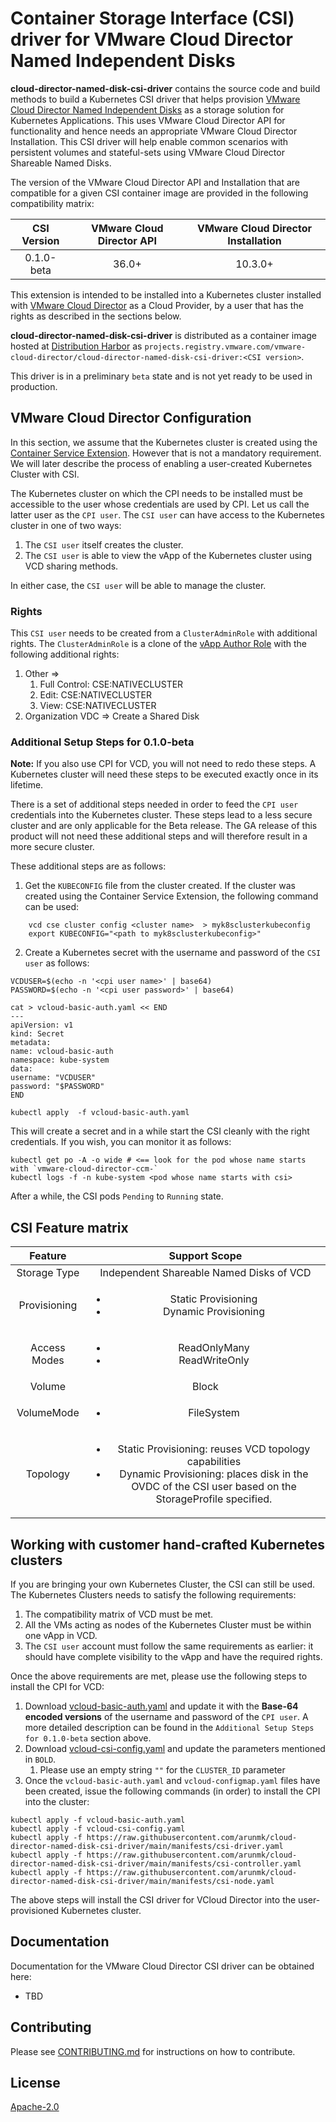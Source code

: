 # Container Storage Interface (CSI) driver for VMware Cloud Director Named Independent Disks

**cloud-director-named-disk-csi-driver** contains the source code and build methods to build a Kubernetes CSI driver that helps provision [VMware Cloud Director Named Independent Disks](https://docs.vmware.com/en/VMware-Cloud-Director/10.3/VMware-Cloud-Director-Tenant-Portal-Guide/GUID-8F8BFCD3-071A-4E45-BAC0-A9B78F2C19CE.html) as a storage solution for Kubernetes Applications. This uses VMware Cloud Director API for functionality and hence needs an appropriate VMware Cloud Director Installation. This CSI driver will help enable common scenarios with persistent volumes and stateful-sets using VMware Cloud Director Shareable Named Disks.

The version of the VMware Cloud Director API and Installation that are compatible for a given CSI container image are provided in the following compatibility matrix:

| CSI Version | VMware Cloud Director API | VMware Cloud Director Installation |
| :---------: | :-----------------------: | :--------------------------------: |
| 0.1.0-beta | 36.0+ | 10.3.0+|

This extension is intended to be installed into a Kubernetes cluster installed with [VMware Cloud Director](https://www.vmware.com/products/cloud-director.html) as a Cloud Provider, by a user that has the rights as described in the sections below.

**cloud-director-named-disk-csi-driver** is distributed as a container image hosted at [Distribution Harbor](https://projects.registry.vmware.com) as `projects.registry.vmware.com/vmware-cloud-director/cloud-director-named-disk-csi-driver:<CSI version>`.

This driver is in a preliminary `beta` state and is not yet ready to be used in production.

## VMware Cloud Director Configuration

In this section, we assume that the Kubernetes cluster is created using the [Container Service Extension](https://github.com/vmware/container-service-extension). However that is not a mandatory requirement. We will later describe the process of enabling a user-created Kubernetes Cluster with CSI.

The Kubernetes cluster on which the CPI needs to be installed must be accessible to the user whose credentials are used by CPI. Let us call the latter user as the `CPI user`.
The `CSI user` can have access to the Kubernetes cluster in one of two ways:
1. The `CSI user` itself creates the cluster.
2. The `CSI user` is able to view the vApp of the Kubernetes cluster using VCD sharing methods.

In either case, the `CSI user` will be able to manage the cluster.

### Rights
This `CSI user` needs to be created from a `ClusterAdminRole` with additional rights. The `ClusterAdminRole` is a clone of the [vApp Author Role](https://docs.vmware.com/en/VMware-Cloud-Director/10.3/VMware-Cloud-Director-Tenant-Portal-Guide/GUID-BC504F6B-3D38-4F25-AACF-ED584063754F.html) with the following additional rights:
1. Other =>
    1. Full Control: CSE:NATIVECLUSTER
    2. Edit: CSE:NATIVECLUSTER
    3. View: CSE:NATIVECLUSTER
2. Organization VDC => Create a Shared Disk

### Additional Setup Steps for 0.1.0-beta
**Note:** If you also use CPI for VCD, you will not need to redo these steps. A Kubernetes cluster will need these steps to be executed exactly once in its lifetime.

There is a set of additional steps needed in order to feed the `CPI user` credentials into the Kubernetes cluster. These steps lead to a less secure cluster and are only applicable for the Beta release. The GA release of this product will not need these additional steps and will therefore result in a more secure cluster.

These additional steps are as follows:
1. Get the `KUBECONFIG` file from the cluster created. If the cluster was created using the Container Service Extension, the following command can be used:
```
    vcd cse cluster config <cluster name>  > myk8sclusterkubeconfig
    export KUBECONFIG="<path to myk8sclusterkubeconfig>"
```
2. Create a Kubernetes secret with the username and password of the `CSI user` as follows:
```
VCDUSER=$(echo -n '<cpi user name>' | base64)
PASSWORD=$(echo -n '<cpi user password>' | base64)

cat > vcloud-basic-auth.yaml << END
---
apiVersion: v1
kind: Secret
metadata:
name: vcloud-basic-auth
namespace: kube-system
data:
username: "VCDUSER"
password: "$PASSWORD"
END

kubectl apply  -f vcloud-basic-auth.yaml
```
This will create a secret and in a while start the CSI cleanly with the right credentials. If you wish, you can monitor it as follows:
```
kubectl get po -A -o wide # <== look for the pod whose name starts with `vmware-cloud-director-ccm-`
kubectl logs -f -n kube-system <pod whose name starts with csi>
```

After a while, the CSI pods `Pending` to `Running` state.

## CSI Feature matrix
| Feature | Support Scope |
| :---------: | :-----------------------: |
| Storage Type | Independent Shareable Named Disks of VCD |
|Provisioning|<ul><li>Static Provisioning</li><li>Dynamic Provisioning</li></ul>|
|Access Modes|<ul><li>ReadOnlyMany</li><li>ReadWriteOnly</li></ul>|
|Volume|Block|
|VolumeMode|<ul><li>FileSystem</li></ul>|
|Topology|<ul><li>Static Provisioning: reuses VCD topology capabilities</li><li>Dynamic Provisioning: places disk in the OVDC of the CSI user based on the StorageProfile specified.</li></ul>|



## Working with customer hand-crafted Kubernetes clusters
If you are bringing your own Kubernetes Cluster, the CSI can still be used. The Kubernetes Clusters needs to satisfy the following requirements:
1. The compatibility matrix of VCD must be met.
2. All the VMs acting as nodes of the Kubernetes Cluster must be within one vApp in VCD.
3. The `CSI user` account must follow the same requirements as earlier: it should have complete visibility to the vApp and have the required rights.

Once the above requirements are met, please use the following steps to install the CPI for VCD:
1. Download [vcloud-basic-auth.yaml](https://raw.githubusercontent.com/vmware/cloud-director-named-disk-csi-driver/0.1.0-beta/manifests/vcloud-basic-auth.yaml) and update it with the **Base-64 encoded versions** of the username and password of the `CPI user`. A more detailed description can be found in the `Additional Setup Steps for 0.1.0-beta` section above.
2. Download [vcloud-csi-config.yaml](https://raw.githubusercontent.com/vmware/cloud-director-named-disk-csi-driver/0.1.0-beta/manifests/vcloud-csi-config.yaml) and update the parameters mentioned in `BOLD`.
    1. Please use an empty string `""` for the `CLUSTER_ID` parameter
4. Once the `vcloud-basic-auth.yaml` and `vcloud-configmap.yaml` files have been created, issue the following commands (in order) to install the CPI into the cluster:
```
kubectl apply -f vcloud-basic-auth.yaml
kubectl apply -f vcloud-csi-config.yaml
kubectl apply -f https://raw.githubusercontent.com/arunmk/cloud-director-named-disk-csi-driver/main/manifests/csi-driver.yaml
kubectl apply -f https://raw.githubusercontent.com/arunmk/cloud-director-named-disk-csi-driver/main/manifests/csi-controller.yaml
kubectl apply -f https://raw.githubusercontent.com/arunmk/cloud-director-named-disk-csi-driver/main/manifests/csi-node.yaml
```

The above steps will install the CSI driver for VCloud Director into the user-provisioned Kubernetes cluster.


## Documentation

Documentation for the VMware Cloud Director CSI driver can be obtained here:
* TBD


## Contributing

Please see [CONTRIBUTING.md](CONTRIBUTING.md) for instructions on how to contribute.


## License

[Apache-2.0](LICENSE.txt)
